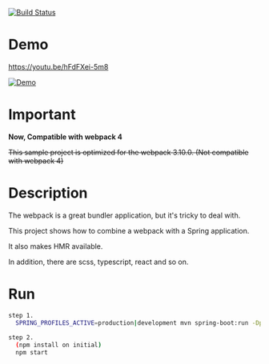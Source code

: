 
[![Build Status](https://travis-ci.org/okihouse/spring-boot-webpack-react-typescript.svg?branch=master)](https://travis-ci.org/okihouse/spring-boot-webpack-react-typescript)

Demo
=========

https://youtu.be/hFdFXei-5m8

[![Demo](http://i3.ytimg.com/vi/hFdFXei-5m8/maxresdefault.jpg)](https://youtu.be/hFdFXei-5m8 "Demo")


Important
=========
**Now, Compatible with webpack 4**

~~This sample project is optimized for the webpack 3.10.0.
(Not compatible with webpack 4)~~

Description
=========
The webpack is a great bundler application, but it's tricky to deal with.

This project shows how to combine a webpack with a Spring application.

It also makes HMR available.

In addition, there are scss, typescript, react and so on.
  
Run
===

```bash
step 1.
  SPRING_PROFILES_ACTIVE=production|development mvn spring-boot:run -Dprofile=production|development
  
step 2. 
  (npm install on initial)
  npm start
```
